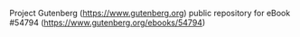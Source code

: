 Project Gutenberg (https://www.gutenberg.org) public repository for
eBook #54794 (https://www.gutenberg.org/ebooks/54794)
